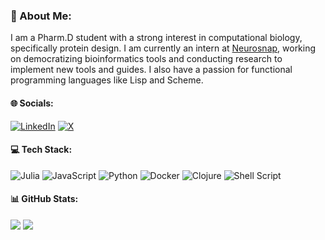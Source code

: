 ### 🧬 About Me:
I am a Pharm.D student with a strong interest in computational biology, specifically protein design. I am currently an intern at [Neurosnap](https://neurosnap.ai/), working on democratizing bioinformatics tools and conducting research to implement new tools and guides. I also have a passion for functional programming languages like Lisp and Scheme.


#### 🌐 Socials:
[![LinkedIn](https://img.shields.io/badge/LinkedIn-%230077B5.svg?logo=linkedin&logoColor=white)](https://linkedin.com/in/danial-gharaie-amirabadi-01b289291) [![X](https://img.shields.io/badge/X-black.svg?logo=X&logoColor=white)](https://x.com/danial_gha) 

#### 💻 Tech Stack:
![Julia](https://img.shields.io/badge/-Julia-9558B2?style=for-the-badge&logo=julia&logoColor=white) ![JavaScript](https://img.shields.io/badge/javascript-%23323330.svg?style=for-the-badge&logo=javascript&logoColor=%23F7DF1E) ![Python](https://img.shields.io/badge/python-3670A0?style=for-the-badge&logo=python&logoColor=ffdd54) ![Docker](https://img.shields.io/badge/docker-%230db7ed.svg?style=for-the-badge&logo=docker&logoColor=white) ![Clojure](https://img.shields.io/badge/Clojure-%23Clojure.svg?style=for-the-badge&logo=Clojure&logoColor=Clojure) ![Shell Script](https://img.shields.io/badge/shell_script-%23121011.svg?style=for-the-badge&logo=gnu-bash&logoColor=white)
#### 📊 GitHub Stats:
![](https://github-readme-streak-stats.herokuapp.com/?user=danialgharaie&theme=dark&hide_border=false)
![](https://github-readme-stats.vercel.app/api/top-langs/?username=danialgharaie&theme=dark&hide_border=false&include_all_commits=true&count_private=true&layout=compact)
